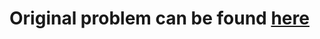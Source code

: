 # Original problem can be found [here](https://leetcode.com/problems/binary-tree-paths/#/description)
